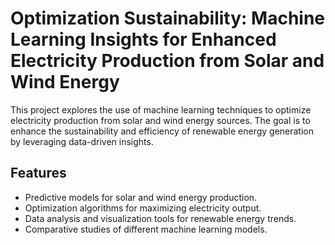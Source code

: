 
# Optimization Sustainability: Machine Learning Insights for Enhanced Electricity Production from Solar and Wind Energy

This project explores the use of machine learning techniques to optimize electricity production from solar and wind energy sources. The goal is to enhance the sustainability and efficiency of renewable energy generation by leveraging data-driven insights.


## Features

- Predictive models for solar and wind energy production.
- Optimization algorithms for maximizing electricity output.
- Data analysis and visualization tools for renewable energy trends.
- Comparative studies of different machine learning models.


